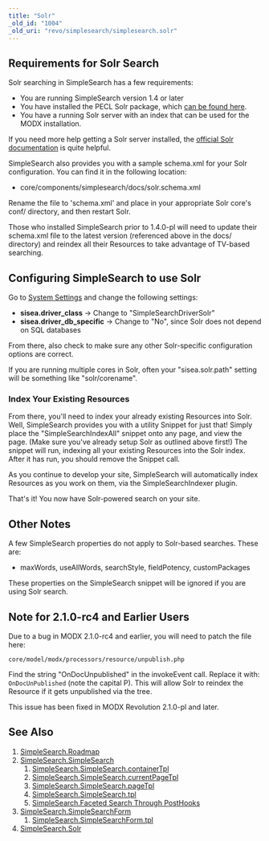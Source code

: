 ```yaml
---
title: "Solr"
_old_id: "1004"
_old_uri: "revo/simplesearch/simplesearch.solr"
---
```


## Requirements for Solr Search

Solr searching in SimpleSearch has a few requirements:

- You are running SimpleSearch version 1.4 or later
- You have installed the PECL Solr package, which [can be found here](http://pecl.php.net/package/solr).
- You have a running Solr server with an index that can be used for the MODX installation.

If you need more help getting a Solr server installed, the [official Solr documentation](http://wiki.apache.org/solr/) is quite helpful.

SimpleSearch also provides you with a sample schema.xml for your Solr configuration. You can find it in the following location:

- core/components/simplesearch/docs/solr.schema.xml

Rename the file to 'schema.xml' and place in your appropriate Solr core's conf/ directory, and then restart Solr.

Those who installed SimpleSearch prior to 1.4.0-pl will need to update their schema.xml file to the latest version (referenced above in the docs/ directory) and reindex all their Resources to take advantage of TV-based searching.

## Configuring SimpleSearch to use Solr

Go to [System Settings](building-sites/settings "System Settings") and change the following settings:

- **sisea.driver\_class** -> Change to "SimpleSearchDriverSolr"
- **sisea.driver\_db\_specific** -> Change to "No", since Solr does not depend on SQL databases

From there, also check to make sure any other Solr-specific configuration options are correct.

If you are running multiple cores in Solr, often your "sisea.solr.path" setting will be something like "solr/corename".

### Index Your Existing Resources

From there, you'll need to index your already existing Resources into Solr. Well, SimpleSearch provides you with a utility Snippet for just that! Simply place the "SimpleSearchIndexAll" snippet onto any page, and view the page. (Make sure you've already setup Solr as outlined above first!) The snippet will run, indexing all your existing Resources into the Solr index. After it has run, you should remove the Snippet call.

As you continue to develop your site, SimpleSearch will automatically index Resources as you work on them, via the SimpleSearchIndexer plugin.

That's it! You now have Solr-powered search on your site.

## Other Notes

A few SimpleSearch properties do not apply to Solr-based searches. These are:

- maxWords, useAllWords, searchStyle, fieldPotency, customPackages

These properties on the SimpleSearch snippet will be ignored if you are using Solr search.

## Note for 2.1.0-rc4 and Earlier Users

Due to a bug in MODX 2.1.0-rc4 and earlier, you will need to patch the file here:

`core/model/modx/processors/resource/unpublish.php`

Find the string "OnDocUnpublished" in the invokeEvent call. Replace it with: `OnDocUnPublished` (note the capital P). This will allow Solr to reindex the Resource if it gets unpublished via the tree.

This issue has been fixed in MODX Revolution 2.1.0-pl and later.

## See Also

1. [SimpleSearch.Roadmap](extras/simplesearch/simplesearch.roadmap)
2. [SimpleSearch.SimpleSearch](extras/simplesearch/simplesearch)
    1. [SimpleSearch.SimpleSearch.containerTpl](extras/simplesearch/simplesearch/containertpl)
    2. [SimpleSearch.SimpleSearch.currentPageTpl](extras/simplesearch/simplesearch/currentpagetpl)
    3. [SimpleSearch.SimpleSearch.pageTpl](extras/simplesearch/simplesearch/pagetpl)
    4. [SimpleSearch.SimpleSearch.tpl](extras/simplesearch/simplesearch/tpl)
    5. [SimpleSearch.Faceted Search Through PostHooks](extras/simplesearch/simplesearch/faceted-search-through-posthooks)
3. [SimpleSearch.SimpleSearchForm](extras/simplesearch/simplesearch.simplesearchform)
    1. [SimpleSearch.SimpleSearchForm.tpl](extras/simplesearch/simplesearch.simplesearchform/tpl)
4. [SimpleSearch.Solr](extras/simplesearch/simplesearch.solr)
